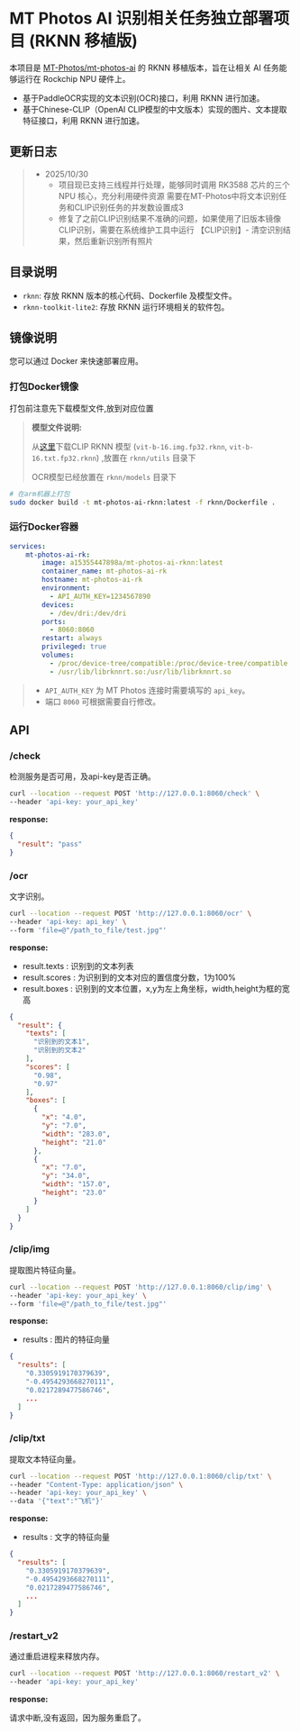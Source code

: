 # MT Photos AI 识别相关任务独立部署项目 (RKNN 移植版)

本项目是 [MT-Photos/mt-photos-ai](https://github.com/MT-Photos/mt-photos-ai) 的 RKNN 移植版本，旨在让相关 AI 任务能够运行在 Rockchip NPU 硬件上。

- 基于PaddleOCR实现的文本识别(OCR)接口，利用 RKNN 进行加速。
- 基于Chinese-CLIP（OpenAI CLIP模型的中文版本）实现的图片、文本提取特征接口，利用 RKNN 进行加速。

## 更新日志

> * 2025/10/30
>   * 项目现已支持三线程并行处理，能够同时调用 RK3588 芯片的三个 NPU 核心，充分利用硬件资源
>     需要在MT-Photos中将文本识别任务和CLIP识别任务的并发数设置成3
>   * 修复了之前CLIP识别结果不准确的问题，如果使用了旧版本镜像CLIP识别，需要在系统维护工具中运行 【CLIP识别】- 清空识别结果，然后重新识别所有照片

## 目录说明

- `rknn`: 存放 RKNN 版本的核心代码、Dockerfile 及模型文件。
- `rknn-toolkit-lite2`: 存放 RKNN 运行环境相关的软件包。

## 镜像说明

您可以通过 Docker 来快速部署应用。

### 打包Docker镜像

打包前注意先下载模型文件,放到对应位置

> **模型文件说明:**
>
> 从[这里](https://github.com/a15355447898a/mt-photos-ai-rk/releases/tag/0.0)下载CLIP RKNN 模型 (`vit-b-16.img.fp32.rknn`, `vit-b-16.txt.fp32.rknn`) ,放置在 `rknn/utils` 目录下
>
> OCR模型已经放置在 `rknn/models` 目录下

```bash
# 在arm机器上打包
sudo docker build -t mt-photos-ai-rknn:latest -f rknn/Dockerfile .
```

### 运行Docker容器

```yaml
services:
    mt-photos-ai-rk:
        image: a15355447898a/mt-photos-ai-rknn:latest
        container_name: mt-photos-ai-rk
        hostname: mt-photos-ai-rk
        environment:
          - API_AUTH_KEY=1234567890
        devices:
          - /dev/dri:/dev/dri
        ports:
          - 8060:8060
        restart: always
        privileged: true
        volumes:
          - /proc/device-tree/compatible:/proc/device-tree/compatible
          - /usr/lib/librknnrt.so:/usr/lib/librknnrt.so
```

> - `API_AUTH_KEY` 为 MT Photos 连接时需要填写的 `api_key`。
> - 端口 `8060` 可根据需要自行修改。

## API

### /check

检测服务是否可用，及api-key是否正确。

```bash
curl --location --request POST 'http://127.0.0.1:8060/check' \
--header 'api-key: your_api_key'
```

**response:**

```json
{
  "result": "pass"
}
```

### /ocr

文字识别。

```bash
curl --location --request POST 'http://127.0.0.1:8060/ocr' \
--header 'api-key: api_key' \
--form 'file=@"/path_to_file/test.jpg"'
```

**response:**

- result.texts : 识别到的文本列表
- result.scores : 为识别到的文本对应的置信度分数，1为100%
- result.boxes : 识别到的文本位置，x,y为左上角坐标，width,height为框的宽高

```json
{
  "result": {
    "texts": [
      "识别到的文本1",
      "识别到的文本2"
    ],
    "scores": [
      "0.98",
      "0.97"
    ],
    "boxes": [
      {
        "x": "4.0",
        "y": "7.0",
        "width": "283.0",
        "height": "21.0"
      },
      {
        "x": "7.0",
        "y": "34.0",
        "width": "157.0",
        "height": "23.0"
      }
    ]
  }
}
```

### /clip/img

提取图片特征向量。

```bash
curl --location --request POST 'http://127.0.0.1:8060/clip/img' \
--header 'api-key: your_api_key' \
--form 'file=@"/path_to_file/test.jpg"'
```

**response:**

- results : 图片的特征向量

```json
{
  "results": [
    "0.3305919170379639",
    "-0.4954293668270111",
    "0.0217289477586746",
    ...
  ]
}
```

### /clip/txt

提取文本特征向量。

```bash
curl --location --request POST 'http://127.0.0.1:8060/clip/txt' \
--header "Content-Type: application/json" \
--header 'api-key: your_api_key' \
--data '{"text":"飞机"}'
```

**response:**

- results : 文字的特征向量

```json
{
  "results": [
    "0.3305919170379639",
    "-0.4954293668270111",
    "0.0217289477586746",
    ...
  ]
}
```

### /restart_v2

通过重启进程来释放内存。

```bash
curl --location --request POST 'http://127.0.0.1:8060/restart_v2' \
--header 'api-key: your_api_key'
```

**response:**

请求中断,没有返回，因为服务重启了。
